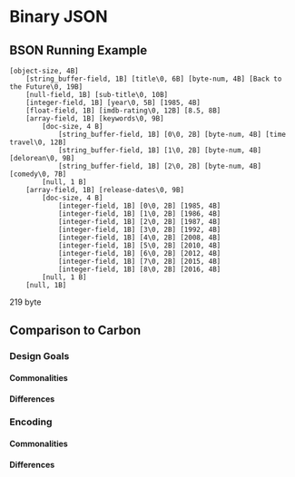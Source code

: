 # Binary JSON

## BSON Running Example

```
[object-size, 4B]
	[string_buffer-field, 1B] [title\0, 6B] [byte-num, 4B] [Back to the Future\0, 19B]
	[null-field, 1B] [sub-title\0, 10B] 
	[integer-field, 1B] [year\0, 5B] [1985, 4B]
	[float-field, 1B] [imdb-rating\0, 12B] [8.5, 8B]
	[array-field, 1B] [keywords\0, 9B] 
		[doc-size, 4 B]
			[string_buffer-field, 1B] [0\0, 2B] [byte-num, 4B] [time travel\0, 12B]
			[string_buffer-field, 1B] [1\0, 2B] [byte-num, 4B] [delorean\0, 9B]
			[string_buffer-field, 1B] [2\0, 2B] [byte-num, 4B] [comedy\0, 7B]
		[null, 1 B]
	[array-field, 1B] [release-dates\0, 9B] 
		[doc-size, 4 B]
			[integer-field, 1B] [0\0, 2B] [1985, 4B]
			[integer-field, 1B] [1\0, 2B] [1986, 4B]
			[integer-field, 1B] [2\0, 2B] [1987, 4B]
			[integer-field, 1B] [3\0, 2B] [1992, 4B]
			[integer-field, 1B] [4\0, 2B] [2008, 4B]
			[integer-field, 1B] [5\0, 2B] [2010, 4B]
			[integer-field, 1B] [6\0, 2B] [2012, 4B]
			[integer-field, 1B] [7\0, 2B] [2015, 4B]
			[integer-field, 1B] [8\0, 2B] [2016, 4B]
		[null, 1 B]
	[null, 1B]
```

219 byte


## Comparison to Carbon

### Design Goals

#### Commonalities

#### Differences

### Encoding

#### Commonalities

#### Differences
